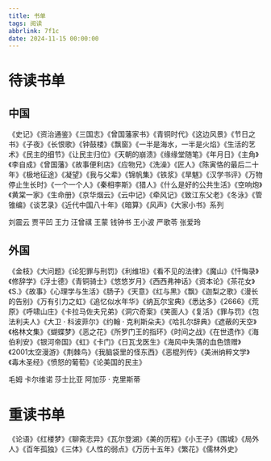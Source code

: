 ```yaml
---
title: 书单
tags: 阅读
abbrlink: 7f1c
date: 2024-11-15 00:00:00
---
```


# 待读书单
## 中国

《史记》《资治通鉴》《三国志》《曾国藩家书》《青铜时代》《这边风景》《节日之书》《子夜》《长恨歌》《钟鼓楼》《飘窗》《一半是海水，一半是火焰》《生活的艺术》《民主的细节》《让民主归位》《天朝的崩溃》《缘缘堂随笔》《年月日》《主角》《李自成》《曾国藩》《故事便利店》《应物兄》《洗澡》《匠人》《陈寅恪的最后二十年》《极地征途》《凝望》《我与父辈》《锦帆集》《铁浆》《旱魃》《汉学书评》《万物停止生长时》《一个一个人》《秦相李斯》《猎人》《什么是好的公共生活》《空响炮》《黄棠一家》《生命册》《京华烟云》《云中记》《牵风记》《致江东父老》《冬泳》《管锥编》《谈艺录》《近代中国八十年》《暗算》《风声》《大家小书》系列

刘震云 贾平凹 王力 汪曾祺 王蒙 钱钟书 王小波 严歌苓 张爱玲  

## 外国

《金枝》《大问题》《论犯罪与刑罚》《利维坦》《看不见的法律》《魔山》《忏悔录》《修辞学》《浮士德》《青铜骑士》《悠悠岁月》《西西弗神话》《资本论》《茶花女》《S.》《故事》《心理学与生活》《肠子》《天意》《红与黑》《飘》《迦梨之歌》《漫长的告别》《万有引力之虹》《追忆似水年华》《纳瓦尔宝典》《悉达多》《2666》《荒原》《呼啸山庄》《卡拉马佐夫兄弟》《洞穴奇案》《笑面人》《复活》《罪与罚》《包法利夫人》《大卫 · 科波菲尔》《约翰 · 克利斯朵夫》《哈扎尔辞典》《遮蔽的天空》《格林文集》《蝴蝶梦》《恶之花》《所罗门王的指环》《时间之战》《在世遗作》《海伯利安》《银河帝国》《虹》《卡门》《日瓦戈医生》《海风中失落的血色馈赠》《2001太空漫游》《荆棘鸟》《我脑袋里的怪东西》《恶棍列传》《美洲纳粹文学》《毒木圣经》《愤怒的葡萄》《论美国的民主》

毛姆 卡尔维诺 莎士比亚 阿加莎 · 克里斯蒂

# 重读书单
《论语》《红楼梦》《聊斋志异》《瓦尔登湖》《美的历程》《小王子》《围城》《局外人》《百年孤独》《三体》《人性的弱点》《万历十五年》《繁花》《儒林外史》